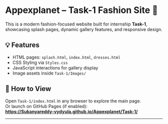 # Appexplanet – Task-1 Fashion Site 🌸

This is a modern fashion-focused website built for internship **Task-1**, showcasing splash pages, dynamic gallery features, and responsive design.

## 💡 Features

- HTML pages: `splash.html`, `index.html`, `dresses.html`
- CSS Styling via `Styles.css`
- JavaScript interactions for gallery display
- Image assets inside `Task-1/Images/`

## 🚀 How to View

Open `Task-1/index.html` in any browser to explore the main page.  
Or launch on GitHub Pages (if enabled):  
**https://Sukanyareddy-vydyula.github.io/Appexplanet/Task-1/**

---
